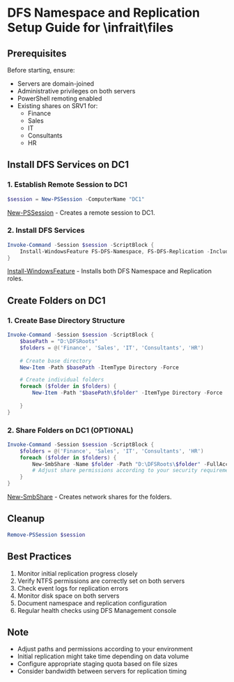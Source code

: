 # DFS Namespace and Replication Setup Guide for \\infrait\files

## Prerequisites
Before starting, ensure:
- Servers are domain-joined
- Administrative privileges on both servers
- PowerShell remoting enabled
- Existing shares on SRV1 for:
  - Finance
  - Sales
  - IT
  - Consultants
  - HR

## Install DFS Services on DC1

### 1. Establish Remote Session to DC1
```powershell
$session = New-PSSession -ComputerName "DC1"
```
[New-PSSession](https://learn.microsoft.com/en-us/powershell/module/microsoft.powershell.core/new-pssession) - Creates a remote session to DC1.

### 2. Install DFS Services
```powershell
Invoke-Command -Session $session -ScriptBlock {
    Install-WindowsFeature FS-DFS-Namespace, FS-DFS-Replication -IncludeManagementTools
}
```
[Install-WindowsFeature](https://learn.microsoft.com/en-us/powershell/module/servermanager/install-windowsfeature) - Installs both DFS Namespace and Replication roles.

## Create Folders on DC1

### 1. Create Base Directory Structure
```powershell
Invoke-Command -Session $session -ScriptBlock {
    $basePath = "D:\DFSRoots"
    $folders = @('Finance', 'Sales', 'IT', 'Consultants', 'HR')
    
    # Create base directory
    New-Item -Path $basePath -ItemType Directory -Force

    # Create individual folders
    foreach ($folder in $folders) {
        New-Item -Path "$basePath\$folder" -ItemType Directory -Force
        
    }
}
```

### 2. Share Folders on DC1 (OPTIONAL)
```powershell
Invoke-Command -Session $session -ScriptBlock {
    $folders = @('Finance', 'Sales', 'IT', 'Consultants', 'HR')
    foreach ($folder in $folders) {
        New-SmbShare -Name $folder -Path "D:\DFSRoots\$folder" -FullAccess "Everyone"
        # Adjust share permissions according to your security requirements
    }
}
```
[New-SmbShare](https://learn.microsoft.com/en-us/powershell/module/smbshare/new-smbshare) - Creates network shares for the folders.

## Cleanup
```powershell
Remove-PSSession $session
```

## Best Practices
1. Monitor initial replication progress closely
2. Verify NTFS permissions are correctly set on both servers
3. Check event logs for replication errors
4. Monitor disk space on both servers
5. Document namespace and replication configuration
6. Regular health checks using DFS Management console

## Note
- Adjust paths and permissions according to your environment
- Initial replication might take time depending on data volume
- Configure appropriate staging quota based on file sizes
- Consider bandwidth between servers for replication timing